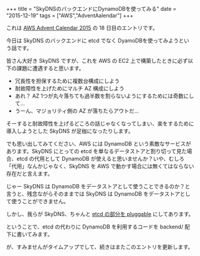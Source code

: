 +++
title = "SkyDNSのバックエンドにDynamoDBを使ってみる"
date = "2015-12-19"
tags = ["AWS","AdventAalendar"]
+++

これは [AWS Advent Calendar 2015](http://qiita.com/advent-calendar/2015/aws) の 18 日目のエントリです。

今日は SkyDNS のバックエンドに etcd でなく DyamoDBを使ってみようという話です。

<!--more-->

皆さん大好き SkyDNS ですが、これを AWS の EC2 上で構築したときに必ず以下の課題に遭遇すると思います。

* 冗長性を担保するために複数台構成にしよう
* 耐故障性を上げためにマルチ AZ 構成にしよう
* あれ？ AZ 1つが丸々落ちても過半数を割らないようにするためには奇数にして…
* うーん、マジョリティ側の AZ が落ちたらアウトだ…

そーすると耐故障性を上げるどころの話じゃなくなってしまい、楽をするために導入しようとした SkyDNS が足枷になったりします。

でも思い出してみてください、AWS には DynamoDB という素敵なサービスがあります。SkyDNS にとっての etcd を単なるデータストアと割り切って見た場合、etcd の代用として DynamoDB が使えると思いませんか？いや、むしろ「代用」なんかじゃなく、SkyDNS を AWS で動かす場合には無くてはならない存在だと言えます。

じゃー SkyDNS は DynamoDB をデータストアとして使うことできるのか？と言うと、残念ながらそのままでは SkyDNS は DynamoDB をデータストアとして使うことができません。

しかし、我らが SkyDNS、ちゃんと [etcd の部分を pluggable](https://github.com/skynetservices/skydns/tree/master/backends) にしてあります。

ということで、etcd の代わりに DynamoDB を利用するコードを backend/ 配下に書いてみます。

が、すみませんがタイムアップでして、続きはまたこのエントリを更新します。

